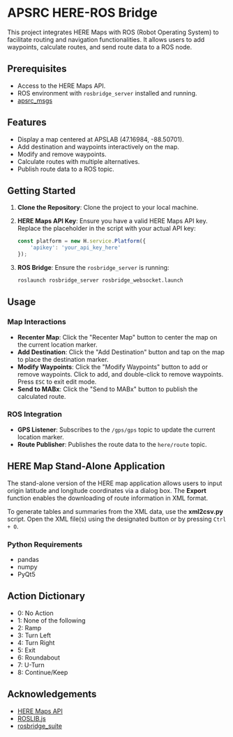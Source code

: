 # APSRC HERE-ROS Bridge

This project integrates HERE Maps with ROS (Robot Operating System) to facilitate routing and navigation functionalities. It allows users to add waypoints, calculate routes, and send route data to a ROS node. 

## Prerequisites
- Access to the HERE Maps API.
- ROS environment with `rosbridge_server` installed and running.
- [apsrc_msgs](https://github.com/mojtaba1989/apsrc_msgs.git)

## Features

- Display a map centered at APSLAB (47.16984, -88.50701).
- Add destination and waypoints interactively on the map.
- Modify and remove waypoints.
- Calculate routes with multiple alternatives.
- Publish route data to a ROS topic.

## Getting Started

1. **Clone the Repository**: Clone the project to your local machine.
   
2. **HERE Maps API Key**: Ensure you have a valid HERE Maps API key. Replace the placeholder in the script with your actual API key:
   ```javascript
   const platform = new H.service.Platform({
       'apikey': 'your_api_key_here'
   });
   ```

3. **ROS Bridge**: Ensure the `rosbridge_server` is running:
   ```bash
   roslaunch rosbridge_server rosbridge_websocket.launch
   ```

## Usage

### Map Interactions

- **Recenter Map**: Click the "Recenter Map" button to center the map on the current location marker.
- **Add Destination**: Click the "Add Destination" button and tap on the map to place the destination marker.
- **Modify Waypoints**: Click the "Modify Waypoints" button to add or remove waypoints. Click to add, and double-click to remove waypoints. Press `ESC` to exit edit mode.
- **Send to MABx**: Click the "Send to MABx" button to publish the calculated route.

### ROS Integration

- **GPS Listener**: Subscribes to the `/gps/gps` topic to update the current location marker.
- **Route Publisher**: Publishes the route data to the `here/route` topic.

## HERE Map Stand-Alone Application

The stand-alone version of the HERE map application allows users to input origin latitude and longitude coordinates via a dialog box. The **Export** function enables the downloading of route information in XML format.

To generate tables and summaries from the XML data, use the **xml2csv.py** script. Open the XML file(s) using the designated button or by pressing `Ctrl + O`.

### Python Requirements

- pandas
- numpy
- PyQt5

## Action Dictionary

- 0: No Action
- 1: None of the following
- 2: Ramp
- 3: Turn Left
- 4: Turn Right
- 5: Exit
- 6: Roundabout
- 7: U-Turn
- 8: Continue/Keep

## Acknowledgements

- [HERE Maps API](https://developer.here.com/)
- [ROSLIB.js](https://github.com/RobotWebTools/roslibjs)
- [rosbridge_suite](http://wiki.ros.org/rosbridge_suite)
